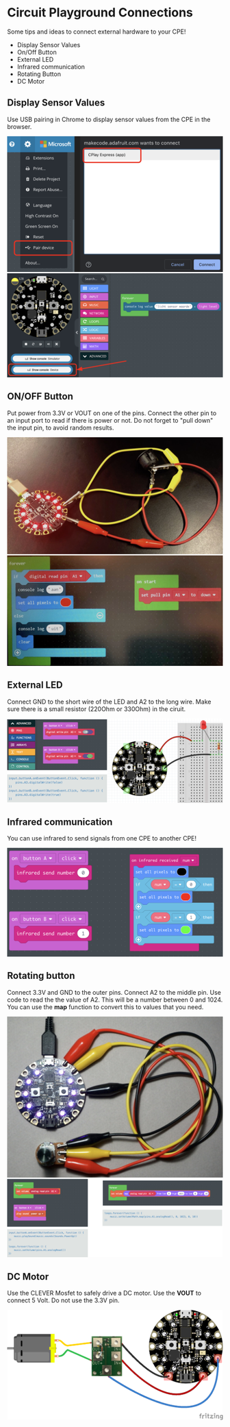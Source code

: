 # Circuit Playground Connections

Some tips and ideas to connect external hardware to your CPE!

- Display Sensor Values
- On/Off Button
- External LED
- Infrared communication
- Rotating Button
- DC Motor

## Display Sensor Values

Use USB pairing in Chrome to display sensor values from the CPE in the browser.

![usb](usb.png)
![usb](usb2.png)

## ON/OFF Button

Put power from 3.3V or VOUT on one of the pins. Connect the other pin to an input port to read if there is power or not. Do not forget to "pull down" the input pin, to avoid random results.

![switch](switch1.png)
![switch](switch2.png)

## External LED

Connect GND to the short wire of the LED and A2 to the long wire. Make sure there is a small resistor (220Ohm or 330Ohm) in the ciruit.

![led](led.png)

## Infrared communication

You can use infrared to send signals from one CPE to another CPE!

![infrared](infrared.png)

## Rotating button

Connect 3.3V and GND to the outer pins. Connect A2 to the middle pin. Use code to read the the value of A2. This will be a number between 0 and 1024. You can use the **map** function to convert this to values that you need.

![potentio](potentio1.png)
![potentio](potentio2.png)

## DC Motor

Use the CLEVER Mosfet to safely drive a DC motor. Use the **VOUT** to connect 5 Volt. Do not use the 3.3V pin.

![dcmotor](clever_mosfet_connectie.png)